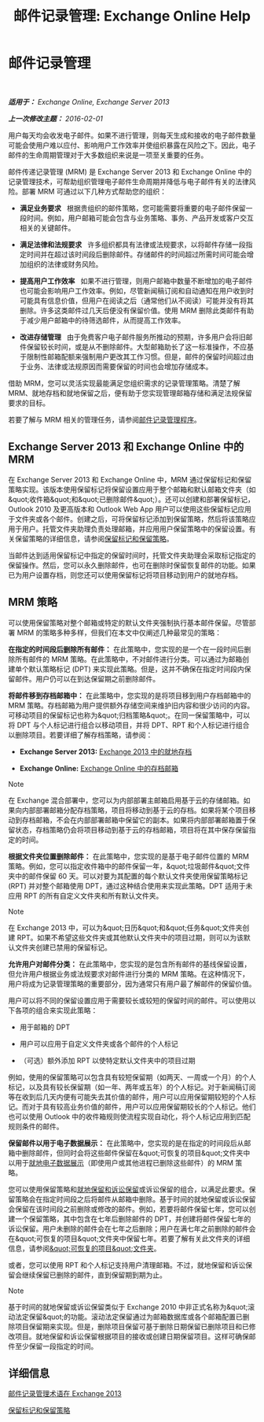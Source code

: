 ﻿---
title: '邮件记录管理: Exchange Online Help'
TOCTitle: 邮件记录管理
ms:assetid: 0dd92e9c-881e-43c0-9bbf-f41fdc9dfd87
ms:mtpsurl: https://technet.microsoft.com/zh-cn/library/Dd335093(v=EXCHG.150)
ms:contentKeyID: 50489907
ms.date: 05/23/2018
mtps_version: v=EXCHG.150
ms.translationtype: MT
---

# 邮件记录管理

 

_**适用于：** Exchange Online, Exchange Server 2013_

_**上一次修改主题：** 2016-02-01_

用户每天均会收发电子邮件。如果不进行管理，则每天生成和接收的电子邮件数量可能会使用户难以应付、影响用户工作效率并使组织暴露在风险之下。因此，电子邮件的生命周期管理对于大多数组织来说是一项至关重要的任务。

邮件传递记录管理 (MRM) 是 Exchange Server 2013 和 Exchange Online 中的记录管理技术，可帮助组织管理电子邮件生命周期并降低与电子邮件有关的法律风险。部署 MRM 可通过以下几种方式帮助您的组织：

  - **满足业务要求**   根据贵组织的邮件策略，您可能需要将重要的电子邮件保留一段时间。例如，用户邮箱可能会包含与业务策略、事务、产品开发或客户交互相关的关键邮件。

  - **满足法律和法规要求**   许多组织都具有法律或法规要求，以将邮件存储一段指定时间并在超过该时间段后删除邮件。存储邮件的时间超过所需时间可能会增加组织的法律或财务风险。

  - **提高用户工作效率**   如果不进行管理，则用户邮箱中数量不断增加的电子邮件也可能会影响用户工作效率。例如，尽管新闻稿订阅和自动通知在用户收到时可能具有信息价值，但用户在阅读之后（通常他们从不阅读）可能并没有将其删除。许多这类邮件过几天后便没有保留价值。使用 MRM 删除此类邮件有助于减少用户邮箱中的待筛选邮件，从而提高工作效率。

  - **改进存储管理**   由于免费客户电子邮件服务所推动的预期，许多用户会将旧邮件保留较长时间，或是从不删除邮件。大型邮箱助长了这一标准操作，不应基于限制性邮箱配额来强制用户更改其工作习惯。但是，邮件的保留时间超过由于业务、法律或法规原因而需要保留的时间也会增加存储成本。

借助 MRM，您可以灵活实现最能满足您组织需求的记录管理策略。清楚了解 MRM、就地存档和就地保留之后，便有助于您实现管理邮箱存储和满足法规保留要求的目标。

若要了解与 MRM 相关的管理任务，请参阅[邮件记录管理程序](messaging-records-management-procedures-exchange-2013-help.md)。

## Exchange Server 2013 和 Exchange Online 中的 MRM

在 Exchange Server 2013 和 Exchange Online 中，MRM 通过保留标记和保留策略实现。该版本使用保留标记将保留设置应用于整个邮箱和默认邮箱文件夹（如\&quot;收件箱\&quot;和\&quot;已删除邮件\&quot;）。还可以创建和部署保留标记，Outlook 2010 及更高版本和 Outlook Web App 用户可以使用这些保留标记应用于文件夹或各个邮件。创建之后，可将保留标记添加到保留策略，然后将该策略应用于用户。托管文件夹助理负责处理邮箱，并应用用户保留策略中的保留设置。有关保留策略的详细信息，请参阅[保留标记和保留策略](retention-tags-and-retention-policies-exchange-2013-help.md)。

当邮件达到适用保留标记中指定的保留时间时，托管文件夹助理会采取标记指定的保留操作。然后，您可以永久删除邮件，也可在删除时保留恢复邮件的功能。如果已为用户设置存档，则您还可以使用保留标记将项目移动到用户的就地存档。

## MRM 策略

可以使用保留策略对整个邮箱或特定的默认文件夹强制执行基本邮件保留。尽管部署 MRM 的策略多种多样，但我们在本文中仅阐述几种最常见的策略：

**在指定的时间段后删除所有邮件：** 在此策略中，您实现的是一个在一段时间后删除所有邮件的 MRM 策略。在此策略中，不对邮件进行分类。可以通过为邮箱创建单个默认策略标记 (DPT) 来实现此策略。但是，这并不确保在指定时间段内保留邮件。用户仍可以在到达保留期之前删除邮件。

**将邮件移到存档邮箱中：** 在此策略中，您实现的是将项目移到用户存档邮箱中的 MRM 策略。存档邮箱为用户提供额外存储空间来维护旧内容和很少访问的内容。可移动项目的保留标记也称为\&quot;归档策略\&quot;。在同一保留策略中，可以将 DPT 与个人标记进行组合以移动项目，并将 DPT、RPT 和个人标记进行组合以删除项目。若要详细了解存档策略，请参阅：

  - **Exchange Server 2013:**  [Exchange 2013 中的就地存档](in-place-archiving-in-exchange-2013-exchange-2013-help.md)

  - **Exchange Online:**  [Exchange Online 中的存档邮箱](https://technet.microsoft.com/zh-cn/library/dn922147\(v=exchg.150\))

> [!NOTE]  
> 在 Exchange 混合部署中，您可以为内部部署主邮箱启用基于云的存储邮箱。如果向内部部署邮箱分配存档策略，项目将移动到基于云的存档。如果将某个项目移动到存档邮箱，不会在内部部署邮箱中保留它的副本。如果将内部部署邮箱置于保留状态，存档策略仍会将项目移动到基于云的存档邮箱，项目将在其中保存保留指定的时间。


**根据文件夹位置删除邮件：** 在此策略中，您实现的是基于电子邮件位置的 MRM 策略。例如，您可以指定收件箱中的邮件保留一年，\&quot;垃圾邮件\&quot;文件夹中的邮件保留 60 天。可以对要为其配置的每个默认文件夹使用保留策略标记 (RPT) 并对整个邮箱使用 DPT，通过这种结合使用来实现此策略。DPT 适用于未应用 RPT 的所有自定义文件夹和所有默认文件夹。

> [!NOTE]  
> 在 Exchange 2013 中，可以为&amp;quot;日历&amp;quot;和&amp;quot;任务&amp;quot;文件夹创建 RPT。如果不希望这些文件夹或其他默认文件夹中的项目过期，则可以为该默认文件夹创建已禁用的保留标记。


**允许用户对邮件分类：** 在此策略中，您实现的是包含所有邮件的基线保留设置，但允许用户根据业务或法规要求对邮件进行分类的 MRM 策略。在这种情况下，用户将成为记录管理策略的重要部分，因为通常只有用户最了解邮件的保留价值。

用户可以将不同的保留设置应用于需要较长或较短的保留时间的邮件。可以使用以下各项的组合来实现此策略：

  - 用于邮箱的 DPT

  - 用户可以应用于自定义文件夹或各个邮件的个人标记

  - （可选）额外添加 RPT 以使特定默认文件夹中的项目过期

例如，使用的保留策略可以包含具有较短保留期（如两天、一周或一个月）的个人标记，以及具有较长保留期（如一年、两年或五年）的个人标记。对于新闻稿订阅等在收到后几天内便有可能失去其价值的邮件，用户可以应用保留期较短的个人标记。而对于具有较高业务价值的邮件，用户可以应用保留期较长的个人标记。他们也可以使用 Outlook 中的收件箱规则使流程实现自动化，将个人标记应用到匹配规则条件的邮件。

**保留邮件以用于电子数据展示：** 在此策略中，您实现的是在指定的时间段后从邮箱中删除邮件，但同时会将这些邮件保留在\&quot;可恢复的项目\&quot;文件夹中以用于[就地电子数据展示](in-place-ediscovery-exchange-2013-help.md)（即使用户或其他进程已删除这些邮件）的 MRM 策略。

您可以使用保留策略和[就地保留和诉讼保留](in-place-hold-and-litigation-hold-exchange-2013-help.md)或诉讼保留的组合，以满足此要求。保留策略会在指定时间段之后将邮件从邮箱中删除。基于时间的就地保留或诉讼保留会保留在该时间段之前删除或修改的邮件。例如，若要将邮件保留七年，您可以创建一个保留策略，其中包含在七年后删除邮件的 DPT，并创建将邮件保留七年的诉讼保留。用户未删除的邮件会在七年之后删除；用户在满七年之前删除的邮件会在\&quot;可恢复的项目\&quot;文件夹中保留七年。若要了解有关此文件夹的详细信息，请参阅[\&quot;可恢复的项目\&quot;文件夹](recoverable-items-folder-exchange-2013-help.md)。

或者，您可以使用 RPT 和个人标记支持用户清理邮箱。不过，就地保留和诉讼保留会继续保留已删除的邮件，直到保留期到期为止。

> [!NOTE]  
> 基于时间的就地保留或诉讼保留类似于 Exchange 2010 中非正式名称为&amp;quot;滚动法定保留&amp;quot;的功能。滚动法定保留通过为邮箱数据库或各个邮箱配置已删除项目保留期来实现。但是，删除项目保留可基于删除日期保留已删除项目和已修改项目。就地保留和诉讼保留根据项目的接收或创建日期保留项目。这样可确保邮件至少保留一段指定的时间。


## 详细信息

[邮件记录管理术语在 Exchange 2013](messaging-records-management-terminology-in-exchange-2013-exchange-2013-help.md)

[保留标记和保留策略](retention-tags-and-retention-policies-exchange-2013-help.md)

